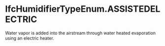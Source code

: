 IfcHumidifierTypeEnum.ASSISTEDELECTRIC
======================================
Water vapor is added into the airstream through water heated evaporation using
an electric heater.


